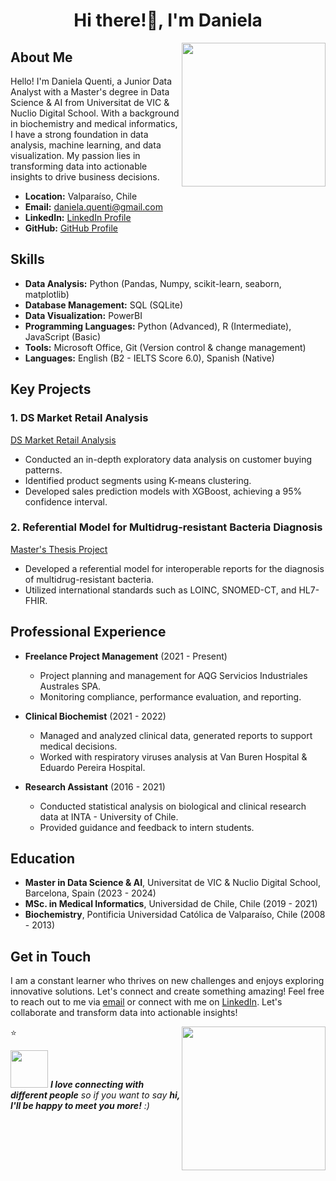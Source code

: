 <h1 align="center">Hi there!👋, I'm Daniela</h1>

<img align='right' src="https://github.com/dquenti/dquenti/blob/main/daniqimg.gif?raw=true" width="230">

## About Me

Hello! I'm Daniela Quenti, a Junior Data Analyst with a Master's degree in Data Science & AI from Universitat de VIC & Nuclio Digital School. With a background in biochemistry and medical informatics, I have a strong foundation in data analysis, machine learning, and data visualization. My passion lies in transforming data into actionable insights to drive business decisions.

- **Location:** Valparaíso, Chile
- **Email:** daniela.quenti@gmail.com
- **LinkedIn:** [LinkedIn Profile](https://www.linkedin.com/in/daniq/)
- **GitHub:** [GitHub Profile](https://github.com/dquenti)

## Skills

- **Data Analysis:** Python (Pandas, Numpy, scikit-learn, seaborn, matplotlib)
- **Database Management:** SQL (SQLite)
- **Data Visualization:** PowerBI
- **Programming Languages:** Python (Advanced), R (Intermediate), JavaScript (Basic)
- **Tools:** Microsoft Office, Git (Version control & change management)
- **Languages:** English (B2 - IELTS Score 6.0), Spanish (Native)

## Key Projects

### 1. DS Market Retail Analysis
[DS Market Retail Analysis](https://github.com/dquenti/Data-Analytics-retail-company)
- Conducted an in-depth exploratory data analysis on customer buying patterns.
- Identified product segments using K-means clustering.
- Developed sales prediction models with XGBoost, achieving a 95% confidence interval.

### 2. Referential Model for Multidrug-resistant Bacteria Diagnosis
[Master's Thesis Project](https://repositorio.uchile.cl/handle/2250/187782?show=full)
- Developed a referential model for interoperable reports for the diagnosis of multidrug-resistant bacteria.
- Utilized international standards such as LOINC, SNOMED-CT, and HL7-FHIR.

## Professional Experience

- **Freelance Project Management** (2021 - Present)
  - Project planning and management for AQG Servicios Industriales Australes SPA.
  - Monitoring compliance, performance evaluation, and reporting.

- **Clinical Biochemist** (2021 - 2022)
  - Managed and analyzed clinical data, generated reports to support medical decisions.
  - Worked with respiratory viruses analysis at Van Buren Hospital & Eduardo Pereira Hospital.

- **Research Assistant** (2016 - 2021)
  - Conducted statistical analysis on biological and clinical research data at INTA - University of Chile.
  - Provided guidance and feedback to intern students.

## Education

- **Master in Data Science & AI**, Universitat de VIC & Nuclio Digital School, Barcelona, Spain (2023 - 2024)
- **MSc. in Medical Informatics**, Universidad de Chile, Chile (2019 - 2021)
- **Biochemistry**, Pontificia Universidad Católica de Valparaíso, Chile (2008 - 2013)

## Get in Touch

I am a constant learner who thrives on new challenges and enjoys exploring innovative solutions. Let's connect and create something amazing!
Feel free to reach out to me via [email](mailto:daniela.quenti@gmail.com) or connect with me on [LinkedIn](https://www.linkedin.com/in/daniq/). Let's collaborate and transform data into actionable insights!



<img align='right' src="https://github.com/dquenti/dquenti/blob/main/daniqimg.gif?raw=true" width="230">


  



⭐️




<img src="https://media.giphy.com/media/LnQjpWaON8nhr21vNW/giphy.gif" width="60"> <em><b>I love connecting with different people</b> so if you want to say <b>hi, I'll be happy to meet you more!</b> :)</em>


